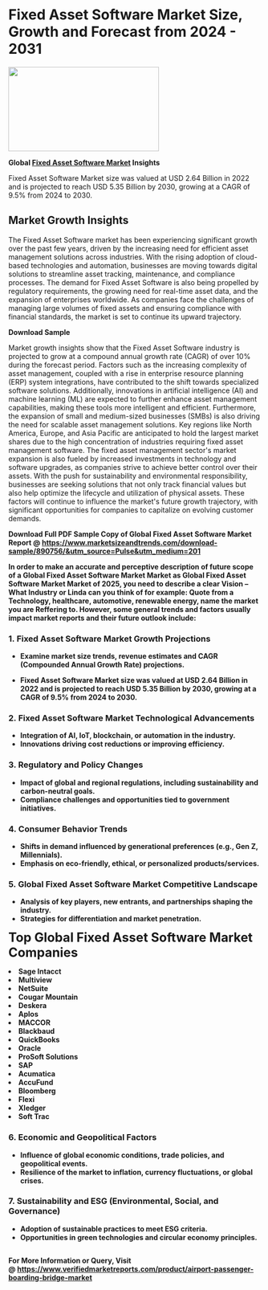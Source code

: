 <H1>Fixed Asset Software Market Size, Growth and Forecast from 2024 - 2031</H1><img class="aligncenter size-medium wp-image-584254" src="https://thirdeyenews.in/wp-content/uploads/2024/09/Global-Market-Research-300x168.jpeg" alt="" width="300" height="168" /><p><strong>Global&nbsp;<a href="https://www.marketsizeandtrends.com/download-sample/890756/&amp;utm_source=Pulse&amp;utm_medium=201">Fixed Asset Software Market</a> Insights</strong></p><p>Fixed Asset Software Market size was valued at USD 2.64 Billion in 2022 and is projected to reach USD 5.35 Billion by 2030, growing at a CAGR of 9.5% from 2024 to 2030.</p><p><h2>Market Growth Insights</h2> <p>The Fixed Asset Software market has been experiencing significant growth over the past few years, driven by the increasing need for efficient asset management solutions across industries. With the rising adoption of cloud-based technologies and automation, businesses are moving towards digital solutions to streamline asset tracking, maintenance, and compliance processes. The demand for Fixed Asset Software is also being propelled by regulatory requirements, the growing need for real-time asset data, and the expansion of enterprises worldwide. As companies face the challenges of managing large volumes of fixed assets and ensuring compliance with financial standards, the market is set to continue its upward trajectory.</p> <p><strong>Download Sample</strong></p> <p>Market growth insights show that the Fixed Asset Software industry is projected to grow at a compound annual growth rate (CAGR) of over 10% during the forecast period. Factors such as the increasing complexity of asset management, coupled with a rise in enterprise resource planning (ERP) system integrations, have contributed to the shift towards specialized software solutions. Additionally, innovations in artificial intelligence (AI) and machine learning (ML) are expected to further enhance asset management capabilities, making these tools more intelligent and efficient. Furthermore, the expansion of small and medium-sized businesses (SMBs) is also driving the need for scalable asset management solutions. Key regions like North America, Europe, and Asia Pacific are anticipated to hold the largest market shares due to the high concentration of industries requiring fixed asset management software. The fixed asset management sector's market expansion is also fueled by increased investments in technology and software upgrades, as companies strive to achieve better control over their assets. With the push for sustainability and environmental responsibility, businesses are seeking solutions that not only track financial values but also help optimize the lifecycle and utilization of physical assets. These factors will continue to influence the market's future growth trajectory, with significant opportunities for companies to capitalize on evolving customer demands.</p> <p><strong></p><p><span class=""><strong>Download Full PDF Sample Copy of Global Fixed Asset Software Market Report</strong> @ <a href="https://www.marketsizeandtrends.com/download-sample/890756/&amp;utm_source=Pulse&amp;utm_medium=201" target="_blank">https://www.marketsizeandtrends.com/download-sample/890756/&amp;utm_source=Pulse&amp;utm_medium=201</a></span></p><p>In order to make an accurate and perceptive description of future scope of a Global&nbsp;Fixed Asset Software Market Market as Global&nbsp;Fixed Asset Software Market Market of 2025, you need to describe a clear Vision &ndash; What Industry or Linda can you think of for example: Quote from a Technology, healthcare, automotive, renewable energy, name the market you are Reffering to. However, some general trends and factors usually impact market reports and their future outlook include:</p><h3>1.&nbsp;<strong>Fixed Asset Software Market Growth Projections</strong></h3><ul><li>Examine market size trends, revenue estimates and CAGR (Compounded Annual Growth Rate) projections.</li><li><p>Fixed Asset Software Market size was valued at USD 2.64 Billion in 2022 and is projected to reach USD 5.35 Billion by 2030, growing at a CAGR of 9.5% from 2024 to 2030.</p></li></ul><h3>2.&nbsp;<strong>Fixed Asset Software Market Technological Advancements</strong></h3><ul><li>Integration of AI, IoT, blockchain, or automation in the industry.</li><li>Innovations driving cost reductions or improving efficiency.</li></ul><h3>3.&nbsp;<strong>Regulatory and Policy Changes</strong></h3><ul><li>Impact of global and regional regulations, including sustainability and carbon-neutral goals.</li><li>Compliance challenges and opportunities tied to government initiatives.</li></ul><h3>4.&nbsp;<strong>Consumer Behavior Trends</strong></h3><ul><li>Shifts in demand influenced by generational preferences (e.g., Gen Z, Millennials).</li><li>Emphasis on eco-friendly, ethical, or personalized products/services.</li></ul><h3>5.&nbsp;<strong>Global Fixed Asset Software Market Competitive Landscape</strong></h3><ul><li>Analysis of key players, new entrants, and partnerships shaping the industry.</li><li>Strategies for differentiation and market penetration.</li></ul><p data-pm-slice="1 1 []"><span style="color: inherit; font-family: inherit; font-size: 25px;">Top Global Fixed Asset Software Market Companies</span></p><div class="" data-test-id=""><p><li>Sage Intacct</li><li> Multiview</li><li> NetSuite</li><li> Cougar Mountain</li><li> Deskera</li><li> Aplos</li><li> MACCOR</li><li> Blackbaud</li><li> QuickBooks</li><li> Oracle</li><li> ProSoft Solutions</li><li> SAP</li><li> Acumatica</li><li> AccuFund</li><li> Bloomberg</li><li> Flexi</li><li> Xledger</li><li> Soft Trac</li></p></div><h3>6.&nbsp;<strong>Economic and Geopolitical Factors</strong></h3><ul><li>Influence of global economic conditions, trade policies, and geopolitical events.</li><li>Resilience of the market to inflation, currency fluctuations, or global crises.</li></ul><h3>7.&nbsp;<strong>Sustainability and ESG (Environmental, Social, and Governance)</strong></h3><ul><li>Adoption of sustainable practices to meet ESG criteria.</li><li>Opportunities in green technologies and circular economy principles.</li></ul><h2><strong style="font-size: 14px;">For More Information or Query, Visit @&nbsp;</strong><a style="background-color: #ffffff; font-size: 14px;" href="https://www.marketsizeandtrends.com/report/fixed-asset-software-market-/" target="_blank">https://www.verifiedmarketreports.com/product/airport-passenger-boarding-bridge-market</a></h2>
